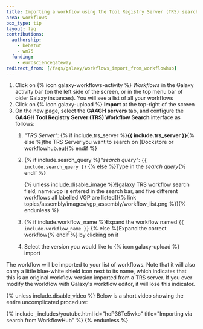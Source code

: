 ```yaml
---
title: Importing a workflow using the Tool Registry Server (TRS) search
area: workflows
box_type: tip
layout: faq
contributions:
  authorship:
    - bebatut
    - wm75
  funding:
    - eurosciencegateway
redirect_from: [/faqs/galaxy/workflows_import_from_workflowhub]
---
```


1. Click on {% icon galaxy-workflows-activity %} *Workflows* in the Galaxy activity bar (on the left side of the screen, or in the top menu bar of older Galaxy instances). You will see a list of all your workflows
2. Click on {% icon galaxy-upload %} **Import** at the top-right of the screen
3. On the new page, select the **GA4GH servers** tab, and configure the **GA4GH Tool Registry Server (TRS) Workflow Search** interface as follows:
   1. *"TRS Server"*: {% if include.trs_server %}**{{ include.trs_server }}**{% else %}the TRS Server you want to search on (Dockstore or workflowhub.eu){% endif %}
   2. {% if include.search_query %}*"search query"*: `{{ include.search_query }}`
      {% else %}Type in the *search query*{% endif %}

      {% unless include.disable_image %}![galaxy TRS workflow search field, name:vgp is entered in the search bar, and five different workflows all labelled VGP are listed]({% link topics/assembly/images/vgp_assembly/workflow_list.png %}){% endunless %}
   3. {% if include.workflow_name %}Expand the workflow named `{{ include.workflow_name }}`
      {% else %}Expand the correct workflow{% endif %} by clicking on it
   4. Select the version you would like to {% icon galaxy-upload %} import

The workflow will be imported to your list of workflows. Note that it will also carry a little blue-white shield icon next to its name, which indicates that this is an original workflow version imported from a TRS server. If you ever modify the workflow with Galaxy's workflow editor, it will lose this indicator.

{% unless include.disable_video %}
Below is a short video showing the entire uncomplicated procedure:

{% include _includes/youtube.html id="hoP36Te5wko" title="Importing via search from WorkflowHub" %}
{% endunless %}
